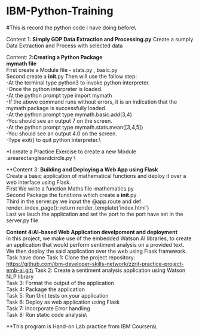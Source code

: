 # IBM-Python-Training
#This is record the python code I have doing before\

Content 1: **Simply GDP Data Extraction and Processing.py**
Create a sumply Data Extraction and Process with selected data

Content: 2:**Creating a Python Package**\
**mymath file**\
First create a Module file - stats.py , basic.py\
Second create a __init__.py
Then will use the follow step:\
-At the terminal type python3 to invoke python interpreter.\
-Once the python interpreter is loaded.\
-At the python prompt type import mymath\
-If the above command runs without errors, it is an indication that the mymath package is successfully loaded.\
-At the python prompt type mymath.basic.add(3,4)\
-You should see an output 7 on the screen.\
-At the python prompt type mymath.stats.mean([3,4,5])\
-You should see an output 4.0 on the screen.\
-Type exit() to quit python interpreter.\

*I create a Practice Exercise to create a new Module :arearectangleandcircle.py \

**Content 3: **Building and Deploying a Web App using Flask**\
Create a basic application of mathematical functions and deploy it over a web interface using Flask.\
First We write a function Maths file-mathematics.py\
Second Package the functions which create a __init__.py\
Third in the server.py we input the @app.route and def render_index_page(): return render_template('index.html')\
Last we lauch the application and set the port to the port have set in the server.py file

**Content 4:AI-based Web Application develpoment and deployment**\
In this project, we make use of the embedded Watson AI libraries, to create an application that would perform sentiment analysis on a provided text. \
We then deploy the said application over the web using Flask framework.\
Task have done
Task 1: Clone the project repository: https://github.com/ibm-developer-skills-network/zzrjt-practice-project-emb-ai.git\
Task 2: Create a sentiment analysis application using Watson NLP library\
Task 3: Format the output of the application\
Task 4: Package the application\
Task 5: Run Unit tests on your application\
Task 6: Deploy as web application using Flask\
Task 7: Incorporate Error handling\
Task 8: Run static code analysis\


**This program is Hand-on Lab practice from IBM Coursera\
